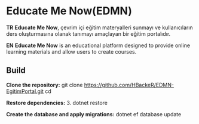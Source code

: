 # Educate Me Now(EDMN)

**TR**
**Educate Me Now**, çevrim içi eğitim materyalleri sunmayı ve kullanıcıların ders oluşturmasına olanak tanımayı amaçlayan bir eğitim portalıdır.

**EN**
**Educate Me Now** is an educational platform designed to provide online learning materials and allow users to create courses.


## Build

**Clone the repository:**
git clone https://github.com/HBackeR/EDMN-EgitimPortal.git
cd <Path>

**Restore dependencies:**
3. dotnet restore

**Create the database and apply migrations:**
dotnet ef database update


